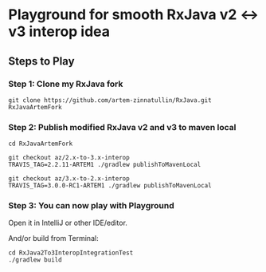 # Playground for smooth RxJava v2 <-> v3 interop idea

## Steps to Play

### Step 1: Clone my RxJava fork

```console
git clone https://github.com/artem-zinnatullin/RxJava.git RxJavaArtemFork
```

### Step 2: Publish modified RxJava v2 and v3 to maven local

```console
cd RxJavaArtemFork

git checkout az/2.x-to-3.x-interop
TRAVIS_TAG=2.2.11-ARTEM1 ./gradlew publishToMavenLocal

git checkout az/3.x-to-2.x-interop
TRAVIS_TAG=3.0.0-RC1-ARTEM1 ./gradlew publishToMavenLocal
```

### Step 3: You can now play with Playground

Open it in IntelliJ or other IDE/editor.

And/or build from Terminal:

```console
cd RxJava2To3InteropIntegrationTest
./gradlew build
```
